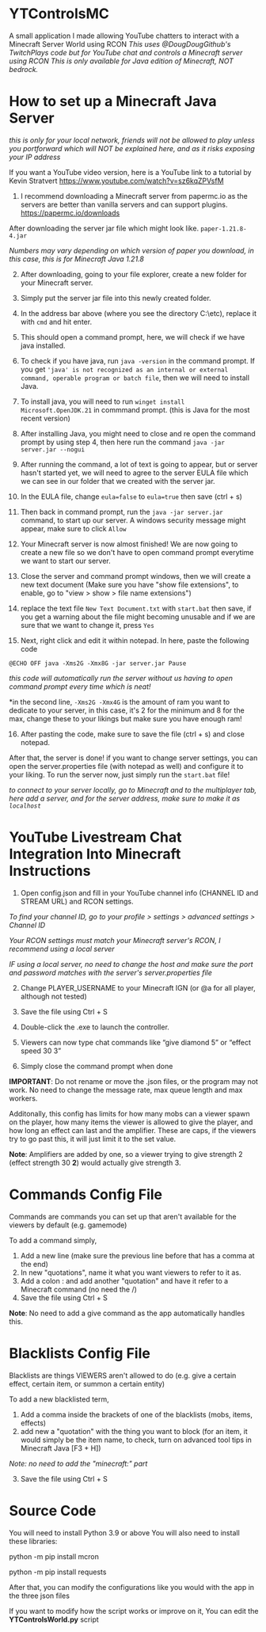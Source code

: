 # YTControlsMC
A small application I made allowing YouTube chatters to interact with a Minecraft Server World using RCON
*This uses @DougDougGithub's TwitchPlays code but for YouTube chat and controls a Minecraft server using RCON*
*This is only available for Java edition of Minecraft, NOT bedrock.*

# How to set up a Minecraft Java Server

*this is only for your local network, friends will not be allowed to play unless you portforward which will NOT be explained here, and as it risks exposing your IP address*

If you want a YouTube video version, here is a YouTube link to a tutorial by Kevin Stratvert https://www.youtube.com/watch?v=sz6kqZPVsfM

1. I recommend downloading a Minecraft server from papermc.io as the servers are better than vanilla servers and can support plugins.
https://papermc.io/downloads

After downloading the server jar file which might look like. `paper-1.21.8-4.jar`

*Numbers may vary depending on which version of paper you download, in this case, this is for Minecraft Java 1.21.8*

2. After downloading, going to your file explorer, create a new folder for your Minecraft server.

3. Simply put the server jar file into this newly created folder.

4. In the address bar above (where you see the directory C:\etc), replace it with `cmd` and hit enter.

5. This should open a command prompt, here, we will check if we have java installed.

6. To check if you have java, run `java -version` in the command prompt. If you get `'java' is not recognized as an internal or external command, operable program or batch file`, then we will need to install Java.

7. To install java, you will need to run `winget install Microsoft.OpenJDK.21` in commmand prompt. (this is Java for the most recent version)

8. After installing Java, you might need to close and re open the command prompt by using step 4, then here run the command `java -jar server.jar --nogui`

9. After running the command, a lot of text is going to appear, but or server hasn't started yet, we will need to agree to the server EULA file which we can see in our folder that we created with the server jar.

10. In the EULA file, change `eula=false` to `eula=true` then save (ctrl + s)

11. Then back in command prompt, run the `java -jar server.jar` command, to start up our server. A windows security message might appear, make sure to click `Allow`

12. Your Minecraft server is now almost finished! We are now going to create a new file so we don't have to open command prompt everytime we want to start our server.

13. Close the server and command prompt windows, then we will create a new text document (Make sure you have "show file extensions", to enable, go to "view > show > file name extensions")

14. replace the text file `New Text Document.txt` with `start.bat` then save, if you get a warning about the file might becoming unusable and if we are sure that we want to change it, press `Yes`

15. Next, right click and edit it within notepad. In here, paste the following code

`@ECHO OFF
java -Xms2G -Xmx8G -jar server.jar
Pause`

*this code will automatically run the server without us having to open command prompt every time which is neat!*

*in the second line, `-Xms2G -Xmx4G` is the amount of ram you want to dedicate to your server, in this case, it's 2 for the minimum and 8 for the max, change these to your likings but make sure you have enough ram!

16. After pasting the code, make sure to save the file (ctrl + s) and close notepad.

After that, the server is done! if you want to change server settings, you can open the server.properties file (with notepad as well) and configure it to your liking. To run the server now, just simply run the `start.bat` file!

*to connect to your server locally, go to Minecraft and to the multiplayer tab, here add a server, and for the server address, make sure to make it as `localhost`*

# YouTube Livestream Chat Integration Into Minecraft Instructions

1. Open config.json and fill in your YouTube channel info (CHANNEL ID and STREAM URL) and RCON settings.

*To find your channel ID, go to your profile > settings > advanced settings > Channel ID*

*Your RCON settings must match your Minecraft server's RCON, I recommend using a local server*

*IF using a local server, no need to change the host and make sure the port and password matches with the server's server.properties file*

2. Change PLAYER_USERNAME to your Minecraft IGN (or @a for all player, although not tested)

3. Save the file using Ctrl + S

4. Double-click the .exe to launch the controller.

5. Viewers can now type chat commands like “give diamond 5” or “effect speed 30 3”

6. Simply close the command prompt when done

**IMPORTANT**: Do not rename or move the .json files, or the program may not work. No need to change the message rate, max queue length and max workers. 

Additonally, this config has limits for how many mobs can a viewer spawn on the player, how many items the viewer is allowed to give the player, and how long an effect can last and the amplifier.
These are caps, if the viewers try to go past this, it will just limit it to the set value.

**Note**: Amplifiers are added by one, so a viewer trying to give strength 2 (effect strength 30 **2**) would actually give strength 3.

# Commands Config File

Commands are commands you can set up that aren't available for the viewers by default (e.g. gamemode)

To add a command simply, 
1. Add a new line (make sure the previous line before that has a comma at the end)
2. In new "quotations", name it what you want viewers to refer to it as.
3. Add a colon : and add another "quotation" and have it refer to a Minecraft command (no need the /)
4. Save the file using Ctrl + S

**Note**: No need to add a give command as the app automatically handles this.

# Blacklists Config File 

Blacklists are things VIEWERS aren't allowed to do (e.g. give a certain effect, certain item, or summon a certain entity)

To add a new blacklisted term,

1. Add a comma inside the brackets of one of the blacklists (mobs, items, effects)
2. add new a "quotation" with the thing you want to block (for an item, it would simply be the item name, to check, turn on advanced tool tips in Minecraft Java [F3 + H])
   
*Note: no need to add the "minecraft:" part*

3. Save the file using Ctrl + S

# Source Code
You will need to install Python 3.9 or above
You will also need to install these libraries:

python -m pip install mcron

python -m pip install requests

After that, you can modify the configurations like you would with the app in the three json files

If you want to modify how the script works or improve on it, You can edit the **YTControlsWorld.py** script
